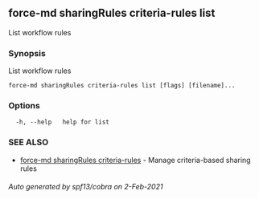 ## force-md sharingRules criteria-rules list

List workflow rules

### Synopsis

List workflow rules

```
force-md sharingRules criteria-rules list [flags] [filename]...
```

### Options

```
  -h, --help   help for list
```

### SEE ALSO

* [force-md sharingRules criteria-rules](force-md_sharingRules_criteria-rules.md)	 - Manage criteria-based sharing rules

###### Auto generated by spf13/cobra on 2-Feb-2021

